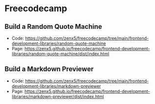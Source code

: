 # Freecodecamp

## Build a Random Quote Machine
- Code: https://github.com/zenx5/freecodecamp/tree/main/frontend-development-libraries/random-quote-machine
- Page: https://zenx5.github.io/freecodecamp/frontend-development-libraries/random-quote-machine/dist/index.html

## Build a Markdown Previewer
- Code: https://github.com/zenx5/freecodecamp/tree/main/frontend-development-libraries/markdown-previewer
- Page: https://zenx5.github.io/freecodecamp/frontend-development-libraries/markdown-previewer/dist/index.html

